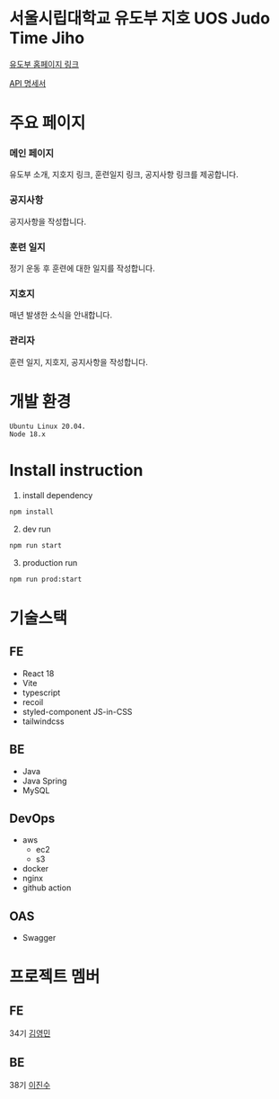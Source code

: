 # 서울시립대학교 유도부 지호 UOS Judo Time Jiho

[유도부 홈페이지 링크](https://uosjudo.com)

[API 명세서](https://uosjudo.com/api/docs)

# 주요 페이지

### 메인 페이지

유도부 소개, 지호지 링크, 훈련일지 링크, 공지사항 링크를 제공합니다.

### 공지사항

공지사항을 작성합니다.

### 훈련 일지

정기 운동 후 훈련에 대한 일지를 작성합니다.

### 지호지

매년 발생한 소식을 안내합니다.

### 관리자

훈련 일지, 지호지, 공지사항을 작성합니다.

# 개발 환경

```bash
Ubuntu Linux 20.04.
Node 18.x
```

# Install instruction

1. install dependency

```bash
npm install
```

2. dev run

```bash
npm run start
```

3. production run

```bash
npm run prod:start
```

# 기술스택

## FE

- React 18
- Vite
- typescript
- recoil
- styled-component JS-in-CSS
- tailwindcss

## BE

- Java
- Java Spring
- MySQL

## DevOps

- aws
  - ec2
  - s3
- docker
- nginx
- github action

## OAS

- Swagger

# 프로젝트 멤버

## FE

34기 [김영민](https://github.com/99mini)

## BE

38기 [이진수](https://github.com/Relaxed-Mind)
